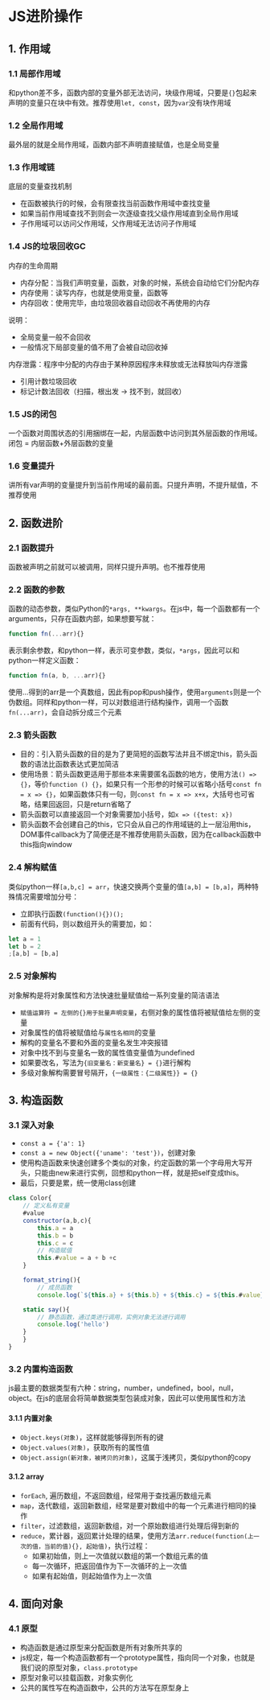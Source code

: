 # JS进阶操作
## 1. 作用域
### 1.1 局部作用域
和python差不多，函数内部的变量外部无法访问，块级作用域，只要是`{}`包起来声明的变量只在块中有效。推荐使用`let, const`，因为`var`没有块作用域

### 1.2 全局作用域
最外层的就是全局作用域，函数内部不声明直接赋值，也是全局变量

### 1.3 作用域链
底层的变量查找机制
- 在函数被执行的时候，会有限查找当前函数作用域中查找变量
- 如果当前作用域查找不到则会一次逐级查找父级作用域直到全局作用域
- 子作用域可以访问父作用域，父作用域无法访问子作用域

### 1.4 JS的垃圾回收GC
内存的生命周期
- 内存分配：当我们声明变量，函数，对象的时候，系统会自动给它们分配内存
- 内存使用：读写内存，也就是使用变量，函数等
- 内存回收：使用完毕，由垃圾回收器自动回收不再使用的内存

说明：
- 全局变量一般不会回收
- 一般情况下局部变量的值不用了会被自动回收掉

内存泄露：程序中分配的内存由于某种原因程序未释放或无法释放叫内存泄露

- 引用计数垃圾回收
- 标记计数法回收（扫描，根出发 -> 找不到，就回收）

### 1.5 JS的闭包
一个函数对周围状态的引用捆绑在一起，内层函数中访问到其外层函数的作用域。闭包 = 内层函数+外层函数的变量

### 1.6 变量提升
讲所有var声明的变量提升到当前作用域的最前面。只提升声明，不提升赋值，不推荐使用

## 2. 函数进阶
### 2.1 函数提升
函数被声明之前就可以被调用，同样只提升声明。也不推荐使用

### 2.2 函数的参数
函数的动态参数，类似Python的`*args, **kwargs`。在js中，每一个函数都有一个arguments，只存在函数内部，如果想要写就：
```javascript
function fn(...arr){}
```
表示剩余参数，和python一样，表示可变参数，类似，`*args`，因此可以和python一样定义函数：
```javascript
function fn(a, b, ...arr){}
```
使用...得到的arr是一个真数组，因此有pop和push操作，使用`arguments`则是一个伪数组。同样和python一样，可以对数组进行结构操作，调用一个函数`fn(...arr)`，会自动拆分成三个元素

### 2.3 箭头函数
- 目的：引入箭头函数的目的是为了更简短的函数写法并且不绑定this，箭头函数的语法比函数表达式更加简洁
- 使用场景：箭头函数更适用于那些本来需要匿名函数的地方，使用方法`() => {}`，等价`function () {}`，如果只有一个形参的时候可以省略小括号`const fn = x => {}`，如果函数体只有一句，则`const fn = x => x+x`，大括号也可省略，结果回返回，只是return省略了
- 箭头函数可以直接返回一个对象需要加小括号，如`x => ({test: x})`
- 箭头函数不会创建自己的this，它只会从自己的作用域链的上一层沿用this，DOM事件callback为了简便还是不推荐使用箭头函数，因为在callback函数中this指向window

### 2.4 解构赋值
类似python一样`[a,b,c] = arr`，快速交换两个变量的值`[a,b] = [b,a]`，两种特殊情况需要增加分号：
- 立即执行函数`(function(){})();`
- 前面有代码，则以数组开头的需要加，如：
```javascript
let a = 1
let b = 2
;[a,b] = [b,a]
```

### 2.5 对象解构
 对象解构是将对象属性和方法快速批量赋值给一系列变量的简洁语法
 - `赋值运算符 = 左侧的{}用于批量声明变量`，右侧对象的属性值将被赋值给左侧的变量
 - 对象属性的值将被赋值给与`属性名相同`的变量
 - 解构的变量名不要和外面的变量名发生冲突报错
 - 对象中找不到与变量名一致的属性值变量值为undefined
 - 如果要改名，写法为`{旧变量名：新变量名} = {}`进行解构
 - 多级对象解构需要冒号隔开，`{一级属性：{二级属性}} = {}`

## 3. 构造函数
### 3.1 深入对象
- `const a = {'a': 1}`
- `const a = new Object({'uname': 'test'})`，创建对象
- 使用构造函数来快速创建多个类似的对象，约定函数的第一个字母用大写开头，只能由new来进行实例，回想和python一样，就是把self变成this。
- 最后，只要是累，统一使用class创建
```javascript
class Color{
    // 定义私有变量
    #value
    constructor(a,b,c){
        this.a = a
        this.b = b
        this.c = c
        // 构造赋值
        this.#value = a + b +c
    }

    format_string(){
        // 成员函数
        console.log(`${this.a} + ${this.b} + ${this.c} = ${this.#value}`)

    static say(){
        // 静态函数，通过类进行调用，实例对象无法进行调用
        console.log('hello')
    }
    }
}

```


### 3.2 内置构造函数
js最主要的数据类型有六种：string，number，undefined，bool，null，object。在js的底层会将简单数据类型包装成对象，因此可以使用属性和方法

#### 3.1.1 内置对象
- `Object.keys(对象)`，这样就能够得到所有的键
- `Object.values(对象)`，获取所有的属性值
- `Object.assign(新对象，被拷贝的对象)`，这属于浅拷贝，类似python的copy

#### 3.1.2 array
- `forEach`, 遍历数组，不返回数组，经常用于查找遍历数组元素
- `map`，迭代数组，返回新数组，经常是要对数组中的每一个元素进行相同的操作
- `filter`，过滤数组，返回新数组，对一个原始数组进行处理后得到新的
- `reduce`，累计器，返回累计处理的结果，使用方法`arr.reduce(function(上一次的值，当前的值){}, 起始值)`，执行过程：
  - 如果初始值，则上一次值就以数组的第一个数组元素的值
  - 每一次循环，把返回值作为下一次循环的上一次值
  - 如果有起始值，则起始值作为上一次值

## 4. 面向对象
### 4.1 原型
- 构造函数是通过原型来分配函数是所有对象所共享的
- js规定，每一个构造函数都有一个prototype属性，指向同一个对象，也就是我们说的原型对象，`class.prototype`
- 原型对象可以挂载函数，对象实例化
- 公共的属性写在构造函数中，公共的方法写在原型身上
